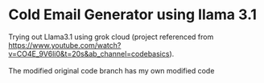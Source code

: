 # Cold Email Generator using llama 3.1
 Trying out Llama3.1 using grok cloud (project referenced from https://www.youtube.com/watch?v=CO4E_9V6li0&t=20s&ab_channel=codebasics). \
 \
 The modified original code branch has my own modified code
